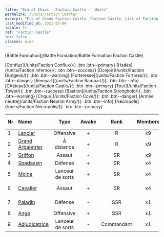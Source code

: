```yaml
---
title: "Era of Chaos - Faction Castle -  Units"
permalink: /units/Faction Castle/
excerpt: "Era of Chaos Faction Castle. Faction Castle. List of Faction in Era of Chaos"
last_modified_at: 2021-03-04
locale: fr
ref: "Faction Castle"
toc: false
classes: wide
---
```

  [Battle Formation](/Battle Formation/Battle Formation Faction Castle)

 [Conflux](/units/Faction Conflux/){: .btn .btn--primary} [Hadès](/units/Faction Inferno/){: .btn .btn--success} [Donjon](/units/Faction Dungeon/){: .btn .btn--warning} [Forteresse](/units/Faction Fortress/){: .btn .btn--danger} [Rempart](/units/Faction Rampart/){: .btn .btn--info} [Château](/units/Faction Castle/){: .btn .btn--primary} [Tour](/units/Faction Tower/){: .btn .btn--success} [Bastion](/units/Faction Stronghold/){: .btn .btn--warning} [Crique](/units/Faction Cove/){: .btn .btn--danger} [Armée neutre](/units/Faction Neutral Army/){: .btn .btn--info} [Nécropole](/units/Faction Necropolis/){: .btn .btn--primary} 

  | Nr |         Name        |   Type   | Awake |    Rank   |   Members     |  Stars  | Exclusive | Attack  |     HP    |  Awaken Name  |
  |:---|:--------------------|:--------:|:-----:|:---------:|:-------------:|:-------:|:---------:|:-------:|:---------:|:--------------|
  | 1 | [Lancier](/units/Pikeman/) | Offensive | + | R | x9 | <i class="fas fa-star"/> | - | 84.4 | 645 |  Hallebardier  |
  | 2 | [Grand Arbalétrier](/units/Marksman/) | À distance | + | R | x9 | <i class="fas fa-star"/> | - | 85.3 | 438 |  Maître Arbalétrier  |
  | 3 | [Griffon](/units/Griffin/) | Assaut | - | SR | x9 | <i class="fas fa-star"/><i class="fas fa-star"/> | - | 151.4 | 1850 |   -   |
  | 4 | [Spadassin](/units/Swordsman/) | Défense | + | SR | x4 | <i class="fas fa-star"/><i class="fas fa-star"/> | - | 54.6 | 1324 |  Croisé  |
  | 5 | [Moine](/units/Monk/) | Lanceur de sorts | + | SR | x4 | <i class="fas fa-star"/> | - | 102.6 | 662 |  Zélote  |
  | 6 | [Cavalier](/units/Cavalier/) | Assaut | + | SR | x4 | <i class="fas fa-star"/> | + | 79.4 | 811 |  Chevaliers légendaires  |
  | 7 | [Paladin](/units/Paladin/) | Défense | - | SSR | x1 | <i class="fas fa-star"/><i class="fas fa-star"/><i class="fas fa-star"/> | - | 128.0 | 2589 |  Paladin suprême  |
  | 8 | [Ange](/units/Angel/) | Offensive | + | SSR | x1 | <i class="fas fa-star"/><i class="fas fa-star"/><i class="fas fa-star"/> | - | 792.0 | 5431 |  Archange  |
  | 9 | [Adjudicatrice](/units/Judicator/) | Lanceur de sorts | - | Commandant | x1 | <i class="fas fa-star"/><i class="fas fa-star"/><i class="fas fa-star"/> | - | 565.7 | 6109 |   -   |
